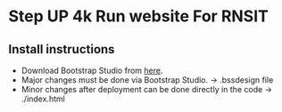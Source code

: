 ﻿# Step UP 4k Run website For RNSIT
## Install instructions
* Download Bootstrap Studio from [here](https://bootstrapstudio.io/).
* Major changes must be done via Bootstrap Studio. -> .bssdesign file
* Minor changes after deployment can be done directly in the code -> ./index.html
